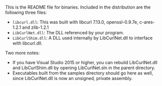 This is the README file for binaries. Included in the distribution are the following three files:

- `libcurl.dll`:   This was built with libcurl 7.13.0, openssl-0.9.7e, c-ares-1.2.1 and zlib-1.2.1
- `LibCurlNet.dll`: The DLL referenced by your program.
- `LibCurlShim.dll`: A DLL used internally by LibCurlNet.dll to interface with libcurl.dll.

Two more notes:

- If you have Visual Studio 2015 or higher, you can rebuild LibCurlNet.dll and LibCurlShim.dll by opening LibCurlNet.sln in the parent directory.
- Executables built from the samples directory should go here as well, since LibCurlNet.dll is now an unsigned, private assembly.
